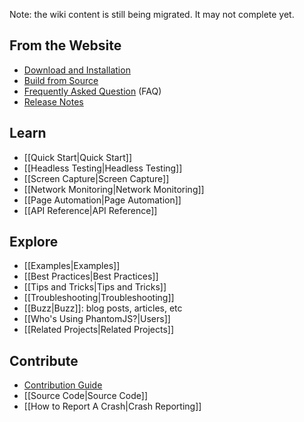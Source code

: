 Note: the wiki content is still being migrated. It may not complete yet.

## From the Website

* [Download and Installation](http://phantomjs.org/download.html)
* [Build from Source](http://phantomjs.org/build.html)
* [Frequently Asked Question](http://phantomjs.org/faq.html) (FAQ)
* [Release Notes](http://phantomjs.org/releases.html)

## Learn

* [[Quick Start|Quick Start]]
* [[Headless Testing|Headless Testing]]
* [[Screen Capture|Screen Capture]]
* [[Network Monitoring|Network Monitoring]]
* [[Page Automation|Page Automation]]
* [[API Reference|API Reference]]

## Explore

* [[Examples|Examples]]
* [[Best Practices|Best Practices]]
* [[Tips and Tricks|Tips and Tricks]]
* [[Troubleshooting|Troubleshooting]]
* [[Buzz|Buzz]]: blog posts, articles, etc
* [[Who's Using PhantomJS?|Users]]
* [[Related Projects|Related Projects]]

## Contribute

* [Contribution Guide](https://github.com/ariya/phantomjs/blob/master/CONTRIBUTING.md)
* [[Source Code|Source Code]]
* [[How to Report A Crash|Crash Reporting]]